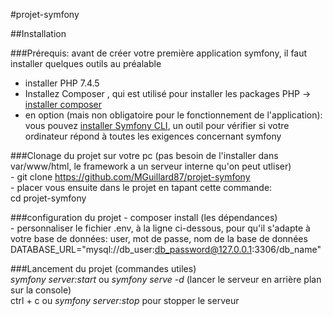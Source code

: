 #projet-symfony

##Installation

###Prérequis: avant de créer votre première application symfony, il faut installer quelques outils au préalable
  - installer PHP 7.4.5
  - Installez Composer , qui est utilisé pour installer les packages PHP -> [installer composer](https://getcomposer.org/download/)
  - en option (mais non obligatoire pour le fonctionnement de l'application): vous pouvez [installer Symfony CLI](https://symfony.com/download),  un outil pour vérifier si votre ordinateur répond à toutes les exigences concernant symfony
  
###Clonage du projet sur votre pc (pas besoin de l'installer dans var/www/html, le framework a un serveur interne qu'on peut utliser)  
    - git clone https://github.com/MGuillard87/projet-symfony  
    - placer vous ensuite dans le projet en tapant cette commande:  
      cd projet-symfony
    
###configuration du projet 
    - composer install (les dépendances)   
    - personnaliser le fichier .env, à la ligne ci-dessous, pour qu'il s'adapte à votre base de données: user, mot de passe, nom de la base de données  
      DATABASE_URL="mysql://db_user:db_password@127.0.0.1:3306/db_name"
    
###Lancement du projet (commandes utiles)  
 _symfony server:start_ ou _symfony serve -d_ (lancer le serveur en arrière plan sur la console)  
 ctrl + c ou _symfony server:stop_ pour stopper le serveur
 
 
  
